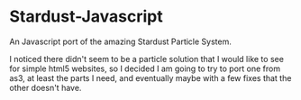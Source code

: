 # Stardust-Javascript
An Javascript port of the amazing Stardust Particle System.

I noticed there didn't seem to be a particle solution that I would like to see for simple html5 websites, so I decided I am going to try to port one from as3, at least the parts I need, and eventually maybe with a few fixes that the other doesn't have.
